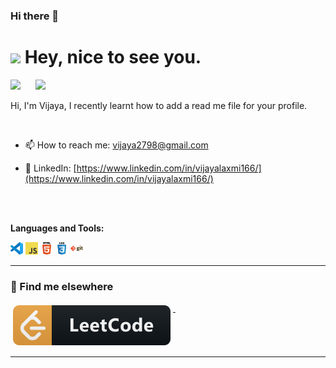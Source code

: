 ### Hi there 👋

<!--
**vijaya22/vijaya22** is a ✨ _special_ ✨ repository because its `README.md` (this file) appears on your GitHub profile.

Here are some ideas to get you started:

- 🔭 I’m currently working on ...
- 🌱 I’m currently learning ...
- 👯 I’m looking to collaborate on ...
- 🤔 I’m looking for help with ...
- 💬 Ask me about ...
- 📫 How to reach me: ...
- 😄 Pronouns: ...
- ⚡ Fun fact: ...
-->

<h1><img src="https://emojis.slackmojis.com/emojis/images/1531849430/4246/blob-sunglasses.gif?1531849430" width="30"/> Hey, nice to see you.</h1>

<p align="left">
<a href="https://twitter.com/vijaya2296" target="_blank"><img height="30" src="https://raw.githubusercontent.com/vijaya22/vijaya22/master/Resources/png/twitter.png?raw=true"></a>&nbsp;&nbsp;&nbsp;&nbsp;&nbsp;
<a href="https://www.linkedin.com/in/vijayalaxmi166/" target="_blank"><img height="30" src="https://raw.githubusercontent.com/vijaya22/vijaya22/master/Resources/png/twitter.png?raw=true"></a>&nbsp;&nbsp;&nbsp;&nbsp;&nbsp;

<br>

Hi, I'm Vijaya, I recently learnt how to add a read me file for your profile.

<br>
  
 - 📫 How to reach me: [vijaya2798@gmail.com](mailto:vijaya2798@gmail.com)
  
 - 🔗 LinkedIn: [https://www.linkedin.com/in/vijayalaxmi166/](https://www.linkedin.com/in/vijayalaxmi166/)
 
 <br>
 
 </br>

**Languages and Tools:**
<br>

<code><img height="20" src="https://raw.githubusercontent.com/github/explore/80688e429a7d4ef2fca1e82350fe8e3517d3494d/topics/visual-studio-code/visual-studio-code.png"></code>
<code><img height="20" src="https://raw.githubusercontent.com/github/explore/80688e429a7d4ef2fca1e82350fe8e3517d3494d/topics/javascript/javascript.png"></code>
<code><img height = "20" src = "https://raw.githubusercontent.com/github/explore/80688e429a7d4ef2fca1e82350fe8e3517d3494d/topics/html/html.png"></code>
<code><img height = "20" src = "https://raw.githubusercontent.com/github/explore/80688e429a7d4ef2fca1e82350fe8e3517d3494d/topics/css/css.png"></code>
<code><img height="20" src="https://raw.githubusercontent.com/github/explore/80688e429a7d4ef2fca1e82350fe8e3517d3494d/topics/git/git.png"></code>



---
### 📢 Find me elsewhere
<p align="left">
  
  <a href="https://leetcode.com/abhishekmaira1999/">
    <img src="https://raw.githubusercontent.com/AbhishekMaira10/AbhishekMaira10/master/Resources/svg/leetcode.svg" alt="leetcode" style="vertical-align:top; margin:4px">
  </a>&nbsp;&nbsp;&nbsp;
  
</p>

<hr>
<!-- 
<details>
<summary>📈 My GitHub Stats</summary>

<p align="center"> <img src="https://github-readme-stats.vercel.app/api?username=vijaya22&show_icons=true&theme=gotham" alt="vijaya" />

</details> -->

</br>

</div>

